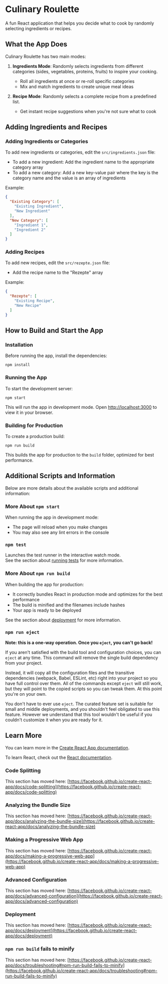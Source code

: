 # Culinary Roulette

A fun React application that helps you decide what to cook by randomly selecting ingredients or recipes.

## What the App Does

Culinary Roulette has two main modes:

1. **Ingredients Mode**: Randomly selects ingredients from different categories (sides, vegetables, proteins, fruits) to inspire your cooking.
   - Roll all ingredients at once or re-roll specific categories
   - Mix and match ingredients to create unique meal ideas

2. **Recipe Mode**: Randomly selects a complete recipe from a predefined list.
   - Get instant recipe suggestions when you're not sure what to cook

## Adding Ingredients and Recipes

### Adding Ingredients or Categories

To add new ingredients or categories, edit the `src/ingredients.json` file:

- To add a new ingredient: Add the ingredient name to the appropriate category array
- To add a new category: Add a new key-value pair where the key is the category name and the value is an array of ingredients

Example:
```json
{
  "Existing Category": [
    "Existing Ingredient",
    "New Ingredient"
  ],
  "New Category": [
    "Ingredient 1",
    "Ingredient 2"
  ]
}
```

### Adding Recipes

To add new recipes, edit the `src/rezepte.json` file:

- Add the recipe name to the "Rezepte" array

Example:
```json
{
  "Rezepte": [
    "Existing Recipe",
    "New Recipe"
  ]
}
```

## How to Build and Start the App

### Installation

Before running the app, install the dependencies:

```
npm install
```

### Running the App

To start the development server:

```
npm start
```

This will run the app in development mode. Open [http://localhost:3000](http://localhost:3000) to view it in your browser.

### Building for Production

To create a production build:

```
npm run build
```

This builds the app for production to the `build` folder, optimized for best performance.

## Additional Scripts and Information

Below are more details about the available scripts and additional information:

### More About `npm start`

When running the app in development mode:
- The page will reload when you make changes
- You may also see any lint errors in the console

### `npm test`

Launches the test runner in the interactive watch mode.\
See the section about [running tests](https://facebook.github.io/create-react-app/docs/running-tests) for more information.

### More About `npm run build`

When building the app for production:
- It correctly bundles React in production mode and optimizes for the best performance
- The build is minified and the filenames include hashes
- Your app is ready to be deployed

See the section about [deployment](https://facebook.github.io/create-react-app/docs/deployment) for more information.

### `npm run eject`

**Note: this is a one-way operation. Once you `eject`, you can't go back!**

If you aren't satisfied with the build tool and configuration choices, you can `eject` at any time. This command will remove the single build dependency from your project.

Instead, it will copy all the configuration files and the transitive dependencies (webpack, Babel, ESLint, etc) right into your project so you have full control over them. All of the commands except `eject` will still work, but they will point to the copied scripts so you can tweak them. At this point you're on your own.

You don't have to ever use `eject`. The curated feature set is suitable for small and middle deployments, and you shouldn't feel obligated to use this feature. However we understand that this tool wouldn't be useful if you couldn't customize it when you are ready for it.

## Learn More

You can learn more in the [Create React App documentation](https://facebook.github.io/create-react-app/docs/getting-started).

To learn React, check out the [React documentation](https://reactjs.org/).

### Code Splitting

This section has moved here: [https://facebook.github.io/create-react-app/docs/code-splitting](https://facebook.github.io/create-react-app/docs/code-splitting)

### Analyzing the Bundle Size

This section has moved here: [https://facebook.github.io/create-react-app/docs/analyzing-the-bundle-size](https://facebook.github.io/create-react-app/docs/analyzing-the-bundle-size)

### Making a Progressive Web App

This section has moved here: [https://facebook.github.io/create-react-app/docs/making-a-progressive-web-app](https://facebook.github.io/create-react-app/docs/making-a-progressive-web-app)

### Advanced Configuration

This section has moved here: [https://facebook.github.io/create-react-app/docs/advanced-configuration](https://facebook.github.io/create-react-app/docs/advanced-configuration)

### Deployment

This section has moved here: [https://facebook.github.io/create-react-app/docs/deployment](https://facebook.github.io/create-react-app/docs/deployment)

### `npm run build` fails to minify

This section has moved here: [https://facebook.github.io/create-react-app/docs/troubleshooting#npm-run-build-fails-to-minify](https://facebook.github.io/create-react-app/docs/troubleshooting#npm-run-build-fails-to-minify)
